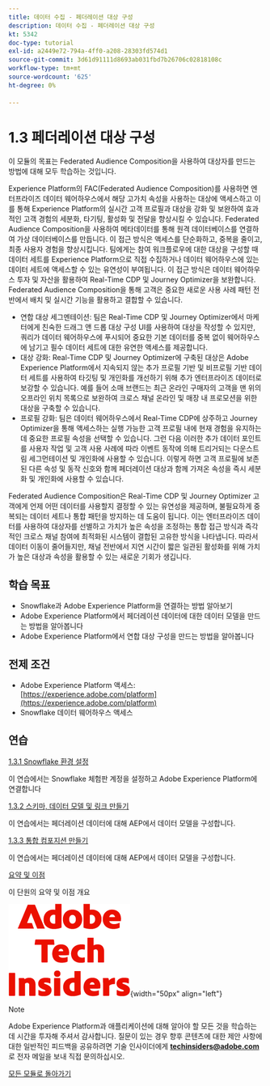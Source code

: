 ```yaml
---
title: 데이터 수집 - 페더레이션 대상 구성
description: 데이터 수집 - 페더레이션 대상 구성
kt: 5342
doc-type: tutorial
exl-id: a2449e72-794a-4ff0-a208-28303fd574d1
source-git-commit: 3d61d91111d8693ab031fbd7b26706c02818108c
workflow-type: tm+mt
source-wordcount: '625'
ht-degree: 0%

---
```


# 1.3 페더레이션 대상 구성

이 모듈의 목표는 Federated Audience Composition을 사용하여 대상자를 만드는 방법에 대해 모두 학습하는 것입니다.

Experience Platform의 FAC(Federated Audience Composition)를 사용하면 엔터프라이즈 데이터 웨어하우스에서 해당 고가치 속성을 사용하는 대상에 액세스하고 이를 통해 Experience Platform의 실시간 고객 프로필과 대상을 강화 및 보완하여 효과적인 고객 경험의 세분화, 타기팅, 활성화 및 전달을 향상시킬 수 있습니다. Federated Audience Composition을 사용하여 메타데이터를 통해 원격 데이터베이스를 연결하여 가상 데이터베이스를 만듭니다. 이 접근 방식은 액세스를 단순화하고, 중복을 줄이고, 최종 사용자 경험을 향상시킵니다. 팀에게는 참여 워크플로우에 대한 대상을 구성할 때 데이터 세트를 Experience Platform으로 직접 수집하거나 데이터 웨어하우스에 있는 데이터 세트에 액세스할 수 있는 유연성이 부여됩니다. 이 접근 방식은 데이터 웨어하우스 투자 및 자산을 활용하여 Real-Time CDP 및 Journey Optimizer을 보완합니다. Federated Audience Composition을 통해 고객은 중요한 새로운 사용 사례 패턴 전반에서 배치 및 실시간 기능을 활용하고 결합할 수 있습니다.

- 연합 대상 세그멘테이션: 팀은 Real-Time CDP 및 Journey Optimizer에서 마케터에게 친숙한 드래그 앤 드롭 대상 구성 UI를 사용하여 대상을 작성할 수 있지만, 쿼리가 데이터 웨어하우스에 푸시되어 중요한 기본 데이터를 중복 없이 웨어하우스에 남기고 필수 데이터 세트에 대한 유연한 액세스를 제공합니다.
- 대상 강화: Real-Time CDP 및 Journey Optimizer에 구축된 대상은 Adobe Experience Platform에서 지속되지 않는 추가 프로필 기반 및 비프로필 기반 데이터 세트를 사용하여 타깃팅 및 개인화를 개선하기 위해 추가 엔터프라이즈 데이터로 보강할 수 있습니다. 예를 들어 소매 브랜드는 최근 온라인 구매자의 고객을 맨 위의 오프라인 위치 목록으로 보완하여 크로스 채널 온라인 및 매장 내 프로모션을 위한 대상을 구축할 수 있습니다.
- 프로필 강화: 팀은 데이터 웨어하우스에서 Real-Time CDP에 상주하고 Journey Optimizer을 통해 액세스하는 실행 가능한 고객 프로필 내에 현재 경험을 유지하는 데 중요한 프로필 속성을 선택할 수 있습니다. 그런 다음 이러한 추가 데이터 포인트를 사용자 작업 및 고객 사용 사례에 따라 이벤트 동작에 의해 트리거되는 다운스트림 세그먼테이션 및 개인화에 사용할 수 있습니다. 이렇게 하면 고객 프로필에 보존된 다른 속성 및 동작 신호와 함께 페더레이션 대상과 함께 가져온 속성을 즉시 세분화 및 개인화에 사용할 수 있습니다.

Federated Audience Composition은 Real-Time CDP 및 Journey Optimizer 고객에게 언제 어떤 데이터를 사용할지 결정할 수 있는 유연성을 제공하며, 불필요하게 중복되는 데이터 세트나 통합 패턴을 방지하는 데 도움이 됩니다. 이는 엔터프라이즈 데이터를 사용하여 대상자를 선별하고 가치가 높은 속성을 조정하는 통합 접근 방식과 즉각적인 크로스 채널 참여에 최적화된 시스템이 결합된 고유한 방식을 나타냅니다. 따라서 데이터 이동이 줄어들지만, 채널 전반에서 지연 시간이 짧은 일관된 활성화를 위해 가치가 높은 대상과 속성을 활용할 수 있는 새로운 기회가 생깁니다.

## 학습 목표

- Snowflake과 Adobe Experience Platform을 연결하는 방법 알아보기
- Adobe Experience Platform에서 페더레이션 데이터에 대한 데이터 모델을 만드는 방법을 알아봅니다
- Adobe Experience Platform에서 연합 대상 구성을 만드는 방법을 알아봅니다

## 전제 조건

- Adobe Experience Platform 액세스: [https://experience.adobe.com/platform](https://experience.adobe.com/platform)
- Snowflake 데이터 웨어하우스 액세스

## 연습

[1.3.1 Snowflake 환경 설정](./ex1.md)

이 연습에서는 Snowflake 체험판 계정을 설정하고 Adobe Experience Platform에 연결합니다

[1.3.2 스키마, 데이터 모델 및 링크 만들기](./ex2.md)

이 연습에서는 페더레이션 데이터에 대해 AEP에서 데이터 모델을 구성합니다.

[1.3.3 통합 컴포지션 만들기](./ex3.md)

이 연습에서는 페더레이션 데이터에 대해 AEP에서 데이터 모델을 구성합니다.

[요약 및 이점](./summary.md)

이 단원의 요약 및 이점 개요

![기술 내부자](./../../../../assets/images/techinsiders.png){width="50px" align="left"}

>[!NOTE]
>
>Adobe Experience Platform과 애플리케이션에 대해 알아야 할 모든 것을 학습하는 데 시간을 투자해 주셔서 감사합니다. 질문이 있는 경우 향후 콘텐츠에 대한 제안 사항에 대한 일반적인 피드백을 공유하려면 기술 인사이더에게 **techinsiders@adobe.com**&#x200B;로 전자 메일을 보내 직접 문의하십시오.

[모든 모듈로 돌아가기](./../../../../overview.md)

